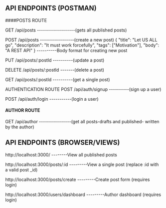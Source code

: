 ## API ENDPOINTS (POSTMAN)

####POSTS ROUTE

GET /api/posts -------------------(gets all published posts)

POST /api/posts -----------------(create a new post)
    {
    "title": "Let US ALL go",
    "description": "It must work forcefully",
    "tags": ["Motivation"],
    "body": "A REST API"
    } ----------Body format for creating new post

PUT /api/posts/:postId ----------(update a post)

DELETE /api/posts/:postId -------(delete a post)

GET /api/posts/:postId ----------(get a single post)

AUTHENTICATION ROUTE
POST /api/auth/signup ----------(sign up a user)

POST /api/auth/login -----------(login a user)

#### AUTHOR ROUTE
GET /api/author ----------------(get all posts-drafts and published- written by the author)

## API ENDPOINTS (BROWSER/VIEWS)

http://localhost:3000/	--------View all published posts

http://localhost:3000/posts/:id	---------View a single post (replace :id with a valid post _id)

http://localhost:3000/posts/create	---------Create post form (requires login)

http://localhost:3000/users/dashboard	---------Author dashboard (requires login)